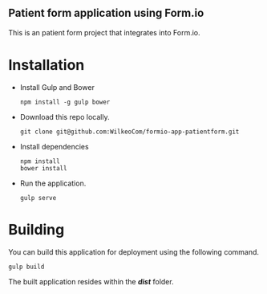 Patient form application using Form.io
---------------------------------
This is an patient form project that integrates into Form.io.

Installation
=============

- Install Gulp and Bower
 
    ```
    npm install -g gulp bower
    ```

- Download this repo locally.

    ```
    git clone git@github.com:WilkeoCom/formio-app-patientform.git
    ```

- Install dependencies

    ```
    npm install
    bower install
    ```

- Run the application.

    ```
    gulp serve
    ```
    
Building
===============
You can build this application for deployment using the following command.

```
gulp build
```

The built application resides within the ***dist*** folder.
